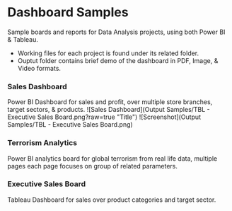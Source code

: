 # Dashboard Samples
Sample boards and reports for Data Analysis projects, using both Power BI & Tableau.
- Working files for each project is found under its related folder.
- Ouptut folder contains brief demo of the dashboard in PDF, Image, & Video formats.


### Sales Dashboard
Power BI Dashboard for sales and profit, over multiple store branches, target sectors, & products.
![Sales Dashboard](Output Samples/TBL - Executive Sales Board.png?raw=true "Title")
![Screenshot](Output Samples/TBL - Executive Sales Board.png)

### Terrorism Analytics 
Power BI analytics board for global terrorism from real life data, multiple pages each page focuses on group of related parameters.


### Executive Sales Board
Tableau Dashboard for sales over product categories and target sector.

